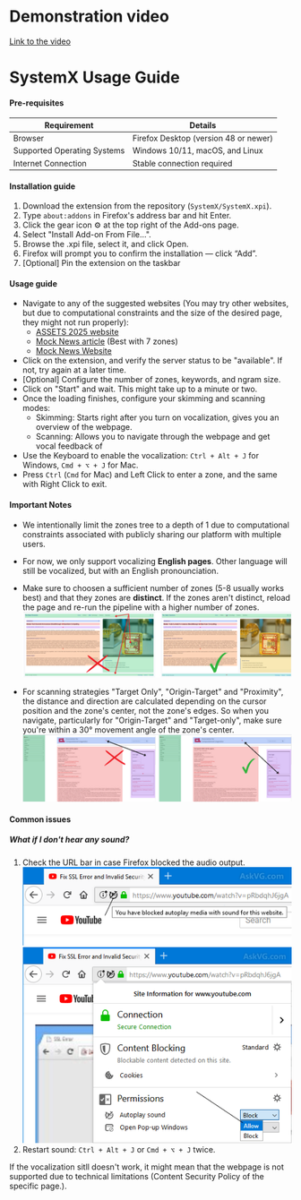 # Demonstration video

[Link to the video](https://sdrive.cnrs.fr/s/sPJmor4KHaf7N8Z "Link to the demonstration video")

# SystemX Usage Guide

#### Pre-requisites
| Requirement                        | Details                                                                 |
|------------------------------------|-------------------------------------------------------------------------|
| Browser                            | Firefox Desktop (version 48 or newer)                |
| Supported Operating Systems        | Windows 10/11, macOS, and Linux                           |
| Internet Connection                | Stable connection required                                    |

#### Installation guide
1. Download the extension from the repository (`SystemX/SystemX.xpi`).
2. Type `about:addons` in Firefox's address bar and hit Enter.
3. Click the gear icon ⚙️ at the top right of the Add-ons page.
4. Select "Install Add-on From File…".
5. Browse the .xpi file, select it, and click Open.
6. Firefox will prompt you to confirm the installation — click “Add”.
7. [Optional] Pin the extension on the taskbar



#### Usage guide
- Navigate to any of the suggested websites (You may try other websites, but due to computational constraints and the size of the desired page, they might not run properly):
  - [ASSETS 2025 website](https://assets25.sigaccess.org/)
  - [Mock News article](https://article-systemx.netlify.app/) (Best with 7 zones)
  - [Mock News Website](https://news-systemx.netlify.app/)
- Click on the extension, and verify the server status to be "available". If not, try again at a later time.
- [Optional] Configure the number of zones, keywords, and ngram size.
- Click on "Start" and wait. This might take up to a minute or two.
- Once the loading finishes, configure your skimming and scanning modes:
  - Skimming: Starts right after you turn on vocalization, gives you an overview of the webpage.
  - Scanning: Allows you to navigate through the webpage and get vocal feedback of
- Use the Keyboard to enable the vocalization: `Ctrl + Alt + J` for Windows, `Cmd + ⌥ + J` for Mac.
- Press `Ctrl` (`Cmd` for Mac) and Left Click to enter a zone, and the same with Right Click to exit.


#### Important Notes
- We intentionally limit the zones tree to a depth of 1 due to computational constraints associated with publicly sharing our platform with multiple users.
- For now, we only support vocalizing **English pages**. Other language will still be vocalized, but with an English pronounciation.
- Make sure to choosen a sufficient number of zones (5-8 usually works best) and that they zones are **distinct**. If the zones aren't distinct, reload the page and re-run the pipeline with a higher number of zones.
![Zones Illustration](./img/zones.png)

- For scanning strategies "Target Only", "Origin-Target" and "Proximity", the distance and direction are calculated depending on the cursor position and the zone's center, not the zone's edges. So when you navigate, particularly for "Origin-Target" and "Target-only", make sure you're within a 30° movement angle of the zone's center.
![Movement direction](./img/directionality.png)

#### Common issues
##### What if I don't hear any sound?

1. Check the URL bar in case Firefox blocked the audio output.
![Blocked](./img/blocked.png)
![Blocked](./img/authorize.png)
2. Restart sound: `Ctrl + Alt + J` or `Cmd + ⌥ + J` twice.

If the vocalization sitll doesn't work, it might mean that the webpage is not supported due to technical limitations (Content Security Policy of the specific page.).
